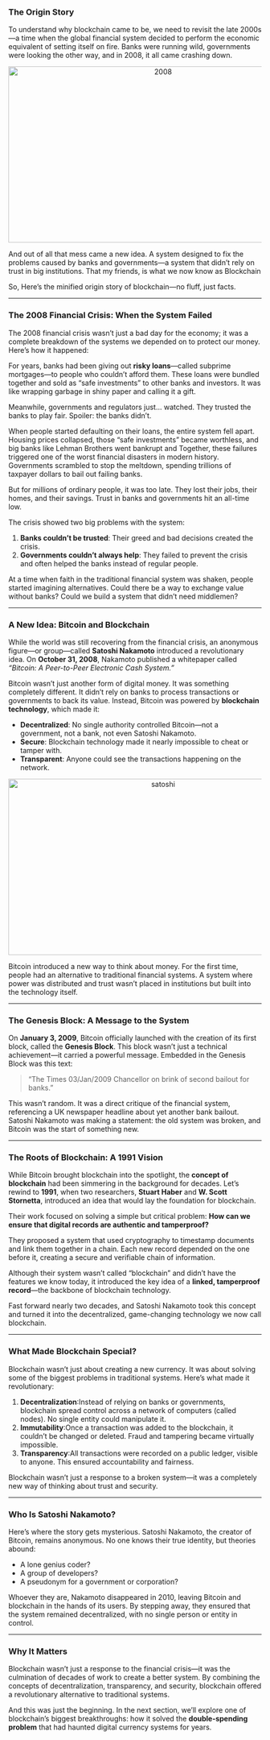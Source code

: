 ### **The Origin Story**
To understand why blockchain came to be, we need to revisit the late 2000s—a time when the global financial system decided to perform the economic equivalent of setting itself on fire. Banks were running wild, governments were looking the other way, and in 2008, it all came crashing down.


<p align="center">
    <img src="https://raw.githubusercontent.com/The-Web3-Compass/web3-compass-data-repository/refs/heads/main/basecamp/blockchain-starterpack/images/why-create-blockchain/story/2008.gif" alt="2008" width="600" height="350" />
</p>


And out of all that mess came a new idea. A system designed to fix the problems caused by banks and governments—a system that didn’t rely on trust in big institutions. That my friends, is what we now know as Blockchain

So, Here’s the minified origin story of blockchain—no fluff, just facts.

---

### **The 2008 Financial Crisis: When the System Failed**

The 2008 financial crisis wasn’t just a bad day for the economy; it was a complete breakdown of the systems we depended on to protect our money. Here’s how it happened:

For years, banks had been giving out **risky loans**—called subprime mortgages—to people who couldn’t afford them. These loans were bundled together and sold as “safe investments” to other banks and investors. It was like wrapping garbage in shiny paper and calling it a gift.

Meanwhile, governments and regulators just… watched. They trusted the banks to play fair. Spoiler: the banks didn’t.

When people started defaulting on their loans, the entire system fell apart. Housing prices collapsed, those “safe investments” became worthless, and big banks like Lehman Brothers went bankrupt and Together, these failures triggered one of the worst financial disasters in modern history. 
Governments scrambled to stop the meltdown, spending trillions of taxpayer dollars to bail out failing banks.

But for millions of ordinary people, it was too late. They lost their jobs, their homes, and their savings. Trust in banks and governments hit an all-time low.

The crisis showed two big problems with the system:

1. **Banks couldn’t be trusted**: Their greed and bad decisions created the crisis.
2. **Governments couldn’t always help**: They failed to prevent the crisis and often helped the banks instead of regular people.

At a time when faith in the traditional financial system was shaken, people started imagining alternatives. Could there be a way to exchange value without banks? Could we build a system that didn’t need middlemen?

---

### **A New Idea: Bitcoin and Blockchain**

While the world was still recovering from the financial crisis, an anonymous figure—or group—called **Satoshi Nakamoto** introduced a revolutionary idea. On **October 31, 2008**, Nakamoto published a whitepaper called *“Bitcoin: A Peer-to-Peer Electronic Cash System.”*

Bitcoin wasn’t just another form of digital money. It was something completely different. It didn’t rely on banks to process transactions or governments to back its value. Instead, Bitcoin was powered by **blockchain technology**, which made it:

- **Decentralized**: No single authority controlled Bitcoin—not a government, not a bank, not even Satoshi Nakamoto.
- **Secure**: Blockchain technology made it nearly impossible to cheat or tamper with.
- **Transparent**: Anyone could see the transactions happening on the network.

<p align="center">
    <img src="https://raw.githubusercontent.com/The-Web3-Compass/web3-compass-data-repository/refs/heads/main/basecamp/blockchain-starterpack/images/why-create-blockchain/story/satoshi.gif" alt="satoshi" width="600" height="350" />
</p>

Bitcoin introduced a new way to think about money. For the first time, people had an alternative to traditional financial systems. A system where power was distributed and trust wasn’t placed in institutions but built into the technology itself.

---

### **The Genesis Block: A Message to the System**

On **January 3, 2009**, Bitcoin officially launched with the creation of its first block, called the **Genesis Block**. This block wasn’t just a technical achievement—it carried a powerful message. Embedded in the Genesis Block was this text:

> “The Times 03/Jan/2009 Chancellor on brink of second bailout for banks.”
> 

This wasn’t random. It was a direct critique of the financial system, referencing a UK newspaper headline about yet another bank bailout. Satoshi Nakamoto was making a statement: the old system was broken, and Bitcoin was the start of something new.

---

### **The Roots of Blockchain: A 1991 Vision**

While Bitcoin brought blockchain into the spotlight, the **concept of blockchain** had been simmering in the background for decades. Let’s rewind to **1991**, when two researchers, **Stuart Haber** and **W. Scott Stornetta**, introduced an idea that would lay the foundation for blockchain.

Their work focused on solving a simple but critical problem: **How can we ensure that digital records are authentic and tamperproof?**

They proposed a system that used cryptography to timestamp documents and link them together in a chain. Each new record depended on the one before it, creating a secure and verifiable chain of information.

Although their system wasn’t called “blockchain” and didn’t have the features we know today, it introduced the key idea of a **linked, tamperproof record**—the backbone of blockchain technology.

Fast forward nearly two decades, and Satoshi Nakamoto took this concept and turned it into the decentralized, game-changing technology we now call blockchain.

---

### **What Made Blockchain Special?**

Blockchain wasn’t just about creating a new currency. It was about solving some of the biggest problems in traditional systems. Here’s what made it revolutionary:

1. **Decentralization**:Instead of relying on banks or governments, blockchain spread control across a network of computers (called nodes). No single entity could manipulate it.
2. **Immutability**:Once a transaction was added to the blockchain, it couldn’t be changed or deleted. Fraud and tampering became virtually impossible.
3. **Transparency**:All transactions were recorded on a public ledger, visible to anyone. This ensured accountability and fairness.

Blockchain wasn’t just a response to a broken system—it was a completely new way of thinking about trust and security.

---

### **Who Is Satoshi Nakamoto?**

Here’s where the story gets mysterious. Satoshi Nakamoto, the creator of Bitcoin, remains anonymous. No one knows their true identity, but theories abound:

- A lone genius coder?
- A group of developers?
- A pseudonym for a government or corporation?

Whoever they are, Nakamoto disappeared in 2010, leaving Bitcoin and blockchain in the hands of its users. By stepping away, they ensured that the system remained decentralized, with no single person or entity in control.

---

### **Why It Matters**

Blockchain wasn’t just a response to the financial crisis—it was the culmination of decades of work to create a better system. By combining the concepts of decentralization, transparency, and security, blockchain offered a revolutionary alternative to traditional systems.

And this was just the beginning. In the next section, we’ll explore one of blockchain’s biggest breakthroughs: how it solved the **double-spending problem** that had haunted digital currency systems for years.